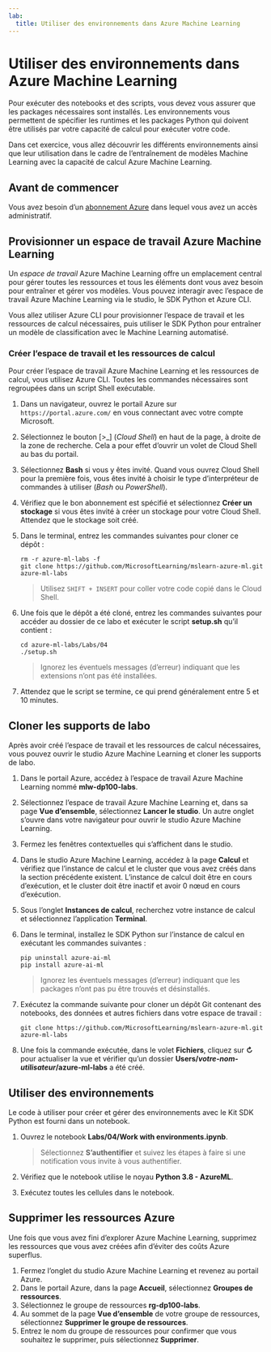 ```yaml
---
lab:
  title: Utiliser des environnements dans Azure Machine Learning
---
```


# Utiliser des environnements dans Azure Machine Learning

Pour exécuter des notebooks et des scripts, vous devez vous assurer que les packages nécessaires sont installés. Les environnements vous permettent de spécifier les runtimes et les packages Python qui doivent être utilisés par votre capacité de calcul pour exécuter votre code.

Dans cet exercice, vous allez découvrir les différents environnements ainsi que leur utilisation dans le cadre de l’entraînement de modèles Machine Learning avec la capacité de calcul Azure Machine Learning.

## Avant de commencer

Vous avez besoin d’un [abonnement Azure](https://azure.microsoft.com/free?azure-portal=true) dans lequel vous avez un accès administratif.

## Provisionner un espace de travail Azure Machine Learning

Un *espace de travail* Azure Machine Learning offre un emplacement central pour gérer toutes les ressources et tous les éléments dont vous avez besoin pour entraîner et gérer vos modèles. Vous pouvez interagir avec l’espace de travail Azure Machine Learning via le studio, le SDK Python et Azure CLI. 

Vous allez utiliser Azure CLI pour provisionner l’espace de travail et les ressources de calcul nécessaires, puis utiliser le SDK Python pour entraîner un modèle de classification avec le Machine Learning automatisé.

### Créer l’espace de travail et les ressources de calcul

Pour créer l’espace de travail Azure Machine Learning et les ressources de calcul, vous utilisez Azure CLI. Toutes les commandes nécessaires sont regroupées dans un script Shell exécutable.

1. Dans un navigateur, ouvrez le portail Azure sur `https://portal.azure.com/` en vous connectant avec votre compte Microsoft.
1. Sélectionnez le bouton \[>_] (*Cloud Shell*) en haut de la page, à droite de la zone de recherche. Cela a pour effet d’ouvrir un volet de Cloud Shell au bas du portail.
1. Sélectionnez **Bash** si vous y êtes invité. Quand vous ouvrez Cloud Shell pour la première fois, vous êtes invité à choisir le type d’interpréteur de commandes à utiliser (*Bash* ou *PowerShell*). 
1. Vérifiez que le bon abonnement est spécifié et sélectionnez **Créer un stockage** si vous êtes invité à créer un stockage pour votre Cloud Shell. Attendez que le stockage soit créé.
1. Dans le terminal, entrez les commandes suivantes pour cloner ce dépôt :

    ```azurecli
    rm -r azure-ml-labs -f
    git clone https://github.com/MicrosoftLearning/mslearn-azure-ml.git azure-ml-labs
    ```

    > Utilisez `SHIFT + INSERT` pour coller votre code copié dans le Cloud Shell. 

1. Une fois que le dépôt a été cloné, entrez les commandes suivantes pour accéder au dossier de ce labo et exécuter le script **setup.sh** qu’il contient :

    ```azurecli
    cd azure-ml-labs/Labs/04
    ./setup.sh
    ```

    > Ignorez les éventuels messages (d’erreur) indiquant que les extensions n’ont pas été installées. 

1. Attendez que le script se termine, ce qui prend généralement entre 5 et 10 minutes. 

## Cloner les supports de labo

Après avoir créé l’espace de travail et les ressources de calcul nécessaires, vous pouvez ouvrir le studio Azure Machine Learning et cloner les supports de labo. 

1. Dans le portail Azure, accédez à l’espace de travail Azure Machine Learning nommé **mlw-dp100-labs**.
1. Sélectionnez l’espace de travail Azure Machine Learning et, dans sa page **Vue d’ensemble**, sélectionnez **Lancer le studio**. Un autre onglet s’ouvre dans votre navigateur pour ouvrir le studio Azure Machine Learning.
1. Fermez les fenêtres contextuelles qui s’affichent dans le studio.
1. Dans le studio Azure Machine Learning, accédez à la page **Calcul** et vérifiez que l’instance de calcul et le cluster que vous avez créés dans la section précédente existent. L’instance de calcul doit être en cours d’exécution, et le cluster doit être inactif et avoir 0 nœud en cours d’exécution.
1. Sous l’onglet **Instances de calcul**, recherchez votre instance de calcul et sélectionnez l’application **Terminal**.
1. Dans le terminal, installez le SDK Python sur l’instance de calcul en exécutant les commandes suivantes :

    ```
    pip uninstall azure-ai-ml
    pip install azure-ai-ml
    ```

    > Ignorez les éventuels messages (d’erreur) indiquant que les packages n’ont pas pu être trouvés et désinstallés.

1. Exécutez la commande suivante pour cloner un dépôt Git contenant des notebooks, des données et autres fichiers dans votre espace de travail :

    ```
    git clone https://github.com/MicrosoftLearning/mslearn-azure-ml.git azure-ml-labs
    ``` 

1. Une fois la commande exécutée, dans le volet **Fichiers**, cliquez sur **&#8635;** pour actualiser la vue et vérifier qu’un dossier **Users/*votre-nom-utilisateur*/azure-ml-labs** a été créé. 

## Utiliser des environnements

Le code à utiliser pour créer et gérer des environnements avec le Kit SDK Python est fourni dans un notebook. 

1. Ouvrez le notebook **Labs/04/Work with environments.ipynb**.

    > Sélectionnez **S’authentifier** et suivez les étapes à faire si une notification vous invite à vous authentifier. 

1. Vérifiez que le notebook utilise le noyau **Python 3.8 - AzureML**. 
1. Exécutez toutes les cellules dans le notebook.

## Supprimer les ressources Azure

Une fois que vous avez fini d’explorer Azure Machine Learning, supprimez les ressources que vous avez créées afin d’éviter des coûts Azure superflus.

1. Fermez l’onglet du studio Azure Machine Learning et revenez au portail Azure.
1. Dans le portail Azure, dans la page **Accueil**, sélectionnez **Groupes de ressources**.
1. Sélectionnez le groupe de ressources **rg-dp100-labs**.
1. Au sommet de la page **Vue d’ensemble** de votre groupe de ressources, sélectionnez **Supprimer le groupe de ressources**. 
1. Entrez le nom du groupe de ressources pour confirmer que vous souhaitez le supprimer, puis sélectionnez **Supprimer**.

